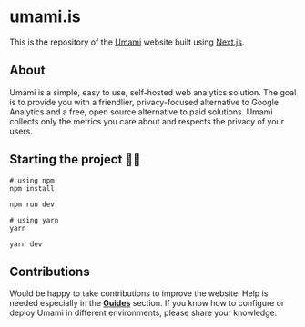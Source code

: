 # umami.is

This is the repository of the [Umami](https://umami.is) website built using [Next.js](https://nextjs.org/).

## About 
Umami is a simple, easy to use, self-hosted web analytics solution. 
The goal is to provide you with a friendlier, privacy-focused alternative 
to Google Analytics and a free, open source alternative to paid solutions.
Umami collects only the metrics you care about and respects the privacy of your users.

## Starting the project 👨‍💻

```shell
# using npm
npm install

npm run dev
```
```shell
# using yarn
yarn

yarn dev
```

## Contributions

Would be happy to take contributions to improve the website. Help is needed especially in the [**Guides**](https://umami.zhcndoc.com/docs/guides/hosting) section.
If you know how to configure or deploy Umami in different environments, please share your knowledge. 
